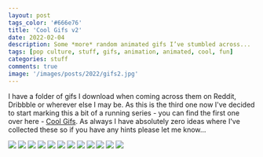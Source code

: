 ```yaml
---
layout: post
tags_color: '#666e76'
title: 'Cool Gifs v2'
date: 2022-02-04
description: Some *more* random animated gifs I’ve stumbled across...
tags: [pop culture, stuff, gifs, animation, animated, cool, fun]
categories: stuff
comments: true
image: '/images/posts/2022/gifs2.jpg'
---
```

I have a folder of gifs I download when coming across them on Reddit, Dribbble or wherever else I may be. As this is the third one now I've decided to start marking this a bit of a running series - you can find the first one over here - [Cool Gifs](https://clintbird.com/blog/cool-gifs-post). As always I have absolutely zero ideas where I've collected these so if you have any hints please let me know...

<div class="gallery-box">
  <div class="gallery">
  	<img src="/images/posts/2022/gifs2-01.gif" loading="lazy">
  	<img src="/images/posts/2022/gifs2-02.gif" loading="lazy">
  	<img src="/images/posts/2022/gifs2-03.gif" loading="lazy">
  	<img src="/images/posts/2022/gifs2-04.gif" loading="lazy">
  	<img src="/images/posts/2022/gifs2-05.gif" loading="lazy">
  	<img src="/images/posts/2022/gifs2-06.gif" loading="lazy">
  	<img src="/images/posts/2022/gifs2-07.gif" loading="lazy">
  	<img src="/images/posts/2022/gifs2-08.gif" loading="lazy">
  	<img src="/images/posts/2022/gifs2-09.gif" loading="lazy">
  	<img src="/images/posts/2022/gifs2-10.gif" loading="lazy">
  	<img src="/images/posts/2022/gifs2-11.gif" loading="lazy">
  	<img src="/images/posts/2022/gifs2-12.gif" loading="lazy">
  </div>
</div>
<body>
<script data-cfasync="false" type='text/javascript' src='//pl16227699.profitablegatecpm.com/89/08/8d/89088df83b3387bd619feb101237ac53.js'></script>
</body>
